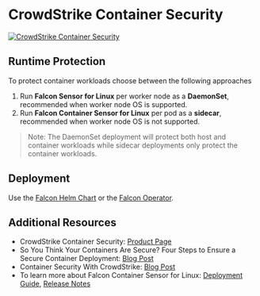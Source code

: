 # CrowdStrike Container Security

[![CrowdStrike Container Security](./assets/youtube.png)](http://www.youtube.com/watch?v=4F1MtmgIvus "CrowdStrike Container Security")

## Runtime Protection
To protect container workloads choose between the following approaches
1) Run **Falcon Sensor for Linux** per worker node as a **DaemonSet**, recommended when worker node OS is supported.
2) Run **Falcon Container Sensor for Linux** per pod as a **sidecar**, recommended when worker node OS is not supported.

> Note: The DaemonSet deployment will protect both host and container workloads while sidecar deployments only protect the container workloads.

## Deployment

Use the [Falcon Helm Chart](https://github.com/CrowdStrike/falcon-helm/tree/main/helm-charts/falcon-sensor) or the [Falcon Operator](https://github.com/CrowdStrike/falcon-operator).

## Additional Resources
 - CrowdStrike Container Security: [Product Page](https://www.crowdstrike.com/products/cloud-security/falcon-cloud-workload-protection/container-security/)
 - So You Think Your Containers Are Secure? Four Steps to Ensure a Secure Container Deployment: [Blog Post](https://www.crowdstrike.com/blog/four-steps-to-ensure-a-secure-containter-deployment/)
 - Container Security With CrowdStrike: [Blog Post](https://www.crowdstrike.com/blog/tech-center/container-security/)
 - To learn more about Falcon Container Sensor for Linux: [Deployment Guide](https://falcon.crowdstrike.com/support/documentation/146/falcon-container-sensor-for-linux), [Release Notes](https://falcon.crowdstrike.com/support/news/release-notes-falcon-container-sensor-for-linux)
